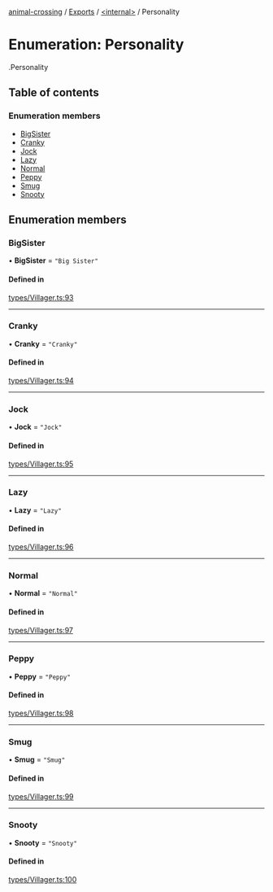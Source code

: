 [animal-crossing](../README.md) / [Exports](../modules.md) / [<internal\>](../modules/internal_.md) / Personality

# Enumeration: Personality

[<internal>](../modules/internal_.md).Personality

## Table of contents

### Enumeration members

- [BigSister](internal_.Personality.md#bigsister)
- [Cranky](internal_.Personality.md#cranky)
- [Jock](internal_.Personality.md#jock)
- [Lazy](internal_.Personality.md#lazy)
- [Normal](internal_.Personality.md#normal)
- [Peppy](internal_.Personality.md#peppy)
- [Smug](internal_.Personality.md#smug)
- [Snooty](internal_.Personality.md#snooty)

## Enumeration members

### BigSister

• **BigSister** = `"Big Sister"`

#### Defined in

[types/Villager.ts:93](https://github.com/Norviah/animal-crossing/blob/3810f6b/module/types/Villager.ts#L93)

___

### Cranky

• **Cranky** = `"Cranky"`

#### Defined in

[types/Villager.ts:94](https://github.com/Norviah/animal-crossing/blob/3810f6b/module/types/Villager.ts#L94)

___

### Jock

• **Jock** = `"Jock"`

#### Defined in

[types/Villager.ts:95](https://github.com/Norviah/animal-crossing/blob/3810f6b/module/types/Villager.ts#L95)

___

### Lazy

• **Lazy** = `"Lazy"`

#### Defined in

[types/Villager.ts:96](https://github.com/Norviah/animal-crossing/blob/3810f6b/module/types/Villager.ts#L96)

___

### Normal

• **Normal** = `"Normal"`

#### Defined in

[types/Villager.ts:97](https://github.com/Norviah/animal-crossing/blob/3810f6b/module/types/Villager.ts#L97)

___

### Peppy

• **Peppy** = `"Peppy"`

#### Defined in

[types/Villager.ts:98](https://github.com/Norviah/animal-crossing/blob/3810f6b/module/types/Villager.ts#L98)

___

### Smug

• **Smug** = `"Smug"`

#### Defined in

[types/Villager.ts:99](https://github.com/Norviah/animal-crossing/blob/3810f6b/module/types/Villager.ts#L99)

___

### Snooty

• **Snooty** = `"Snooty"`

#### Defined in

[types/Villager.ts:100](https://github.com/Norviah/animal-crossing/blob/3810f6b/module/types/Villager.ts#L100)
